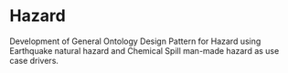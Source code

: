 # Hazard
Development of General Ontology Design Pattern for Hazard using Earthquake natural hazard and Chemical Spill man-made hazard as use case drivers.
